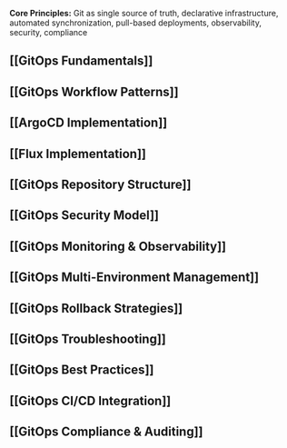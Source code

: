 **Core Principles:** Git as single source of truth, declarative infrastructure, automated synchronization, pull-based deployments, observability, security, compliance

## [[GitOps Fundamentals]]
## [[GitOps Workflow Patterns]]
## [[ArgoCD Implementation]]
## [[Flux Implementation]]
## [[GitOps Repository Structure]]
## [[GitOps Security Model]]
## [[GitOps Monitoring & Observability]]
## [[GitOps Multi-Environment Management]]
## [[GitOps Rollback Strategies]]
## [[GitOps Troubleshooting]]
## [[GitOps Best Practices]]
## [[GitOps CI/CD Integration]]
## [[GitOps Compliance & Auditing]]